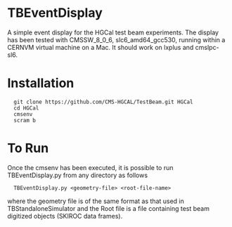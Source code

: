 # TBEventDisplay
A simple event display for the HGCal test beam experiments. The display has been tested with CMSSW_8_0_6, slc6_amd64_gcc530, running within a CERNVM virtual machine on a Mac. It should work on lxplus and cmslpc-sl6.

# Installation
```linux
  git clone https://github.com/CMS-HGCAL/TestBeam.git HGCal
  cd HGCal
  cmsenv
  scram b
```
# To Run
Once the cmsenv has been executed, it is possible to run TBEventDisplay.py from any directory as follows 
```linux
  TBEventDisplay.py <geometry-file> <root-file-name>
```
where the geometry file is of the same format as that used in TBStandaloneSimulator and the Root file is a file containing test beam digitized objects (SKIROC data frames).

